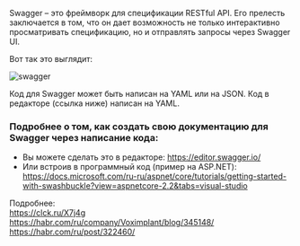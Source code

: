 Swagger – это фреймворк для спецификации RESTful API. Его прелесть заключается в том, что он дает возможность не только интерактивно просматривать спецификацию, но и отправлять запросы через Swagger UI.  
  
Вот так это выглядит:  
  
![swagger](https://habrastorage.org/r/w1560/webt/bk/zs/kf/bkzskftiivdq2fdp4gln_ahouvi.png)  
  
Код для Swagger может быть написан на YAML или на JSON. Код в редакторе (ссылка ниже) написан на YAML.  
  
### Подробнее о том, как создать свою документацию для Swagger через написание кода:  
* Вы можете сделать это в редакторе: https://editor.swagger.io/
* Или встроив в программный код (пример на ASP.NET): https://docs.microsoft.com/ru-ru/aspnet/core/tutorials/getting-started-with-swashbuckle?view=aspnetcore-2.2&tabs=visual-studio
  
Подробнее:  
https://clck.ru/X7j4g  
https://habr.com/ru/company/Voximplant/blog/345148/  
https://habr.com/ru/post/322460/  
